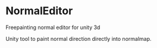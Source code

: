 # NormalEditor
Freepainting normal editor for unity 3d

Unity tool to paint normal direction directly into normalmap.
